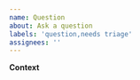 ```yaml
---
name: Question
about: Ask a question
labels: 'question,needs triage'
assignees: ''
---
```


**Context**
<!--- Some context about the question is always helpful but is not required. :) -->
